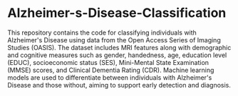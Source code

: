 # Alzheimer-s-Disease-Classification

This repository contains the code for classifying individuals with Alzheimer's Disease using data from the Open Access Series of Imaging Studies (OASIS). The dataset includes MRI features along with demographic and cognitive measures such as gender, handedness, age, education level (EDUC), socioeconomic status (SES), Mini-Mental State Examination (MMSE) scores, and Clinical Dementia Rating (CDR). Machine learning models are used to differentiate between individuals with Alzheimer's Disease and those without, aiming to support early detection and diagnosis.

